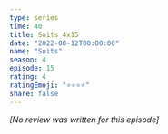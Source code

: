 ```yaml
---
type: series
time: 40
title: Suits 4x15
date: "2022-08-12T00:00:00"
name: "Suits"
season: 4
episode: 15
rating: 4
ratingEmoji: "⭐️⭐️⭐️⭐️"
share: false
---
```


*[No review was written for this episode]*
